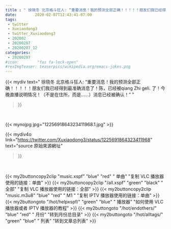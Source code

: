 ```yaml
---
title : " 徐晓冬 北京格斗狂人: “重要消息！我的预测全部正确！！！！！朋友们我已经得到最准确消息了！陈，已经被qiang Zhi geli. 了！今晚直播说明情况！（不是在住所，而是……）消息已经被确认！”  "
date:        2020-02-07T12:43:41-07:00
tags:
 - twitter
 - Xuxiaodong3
 - twitter_Xuxiaodong3
 - 202002
 - 20200207
 - 20200207_12
categories:
 - 20200207
#icon:        "fas fa-lock-open"
#resImgTeaser: teaserpics/wikipedia.org/emacs-jokes.png
---
```


{{< mydiv text=" 徐晓冬 北京格斗狂人: “重要消息！我的预测全部正确！！！！！朋友们我已经得到最准确消息了！陈，已经被qiang Zhi geli. 了！今晚直播说明情况！（不是在住所，而是……）消息已经被确认！”  "
>}}
<br>


 {{< mynojpg jpg="1225691864323411968.1.jpg" >}}<br> 



{{< mydiv4o link="https://twitter.com/Xuxiaodong3/status/1225691864323411968"
text="source 原始來源網址"
>}}


<br>





{{< my2buttoncopy2clip "music.xspf"        "blue"   "red"    " 单曲"  "复制 VLC 播放器使用的链接：单曲" >}} {{< my2buttoncopy2clip "/all.xspf"         "green"  "black"  " 全部"  "复制 VLC 播放器使用的链接：全部" >}} {{< my2buttoncopy2clip "music.m3u8"        "blue"   "red"    " M1 "    "复制 IPTV 播放器使用的链接：单曲" >}} {{< my2buttongoto      "/hot/helpxspf/"    "green"  "blue"   " 播放器" "如何使用 VLC 播放器或者 IPTV 播放器的教程" >}} {{< my2buttongoto      "/hot/endothers/"   "blue"   "red"    " 月份"   "转到月份总目录" >}} {{< my2buttongoto      "/hot/alltags/"     "green"  "blue"   " 列表"   "转到文章总列表" >}} 
